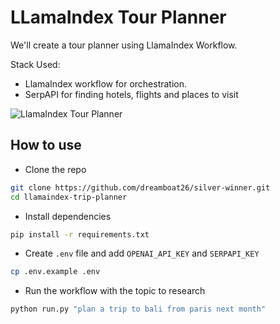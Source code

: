 # LLamaIndex Tour Planner

We'll create a tour planner using LlamaIndex Workflow.

Stack Used:

- LlamaIndex workflow for orchestration.
- SerpAPI for finding hotels, flights and places to visit

![LlamaIndex Tour Planner](https://img.youtube.com/vi/DJOJ4WD1XgY/maxresdefault.jpg)

## How to use

- Clone the repo

```bash
git clone https://github.com/dreamboat26/silver-winner.git
cd llamaindex-trip-planner
```

- Install dependencies

```bash
pip install -r requirements.txt
```

- Create `.env` file and add `OPENAI_API_KEY` and `SERPAPI_KEY`

```bash
cp .env.example .env
```

- Run the workflow with the topic to research

```bash
python run.py "plan a trip to bali from paris next month"
```

